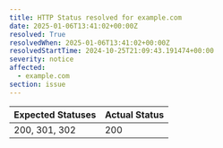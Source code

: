 ```yaml
---
title: HTTP Status resolved for example.com
date: 2025-01-06T13:41:02+00:00Z
resolved: True
resolvedWhen: 2025-01-06T13:41:02+00:00Z
resolvedStartTime: 2024-10-25T21:09:43.191474+00:00
severity: notice
affected:
  - example.com
section: issue
---
```


| Expected Statuses | Actual Status  |
|-------------------|----------------|
| 200, 301, 302 | 200 |
